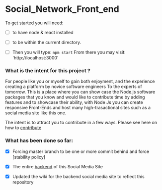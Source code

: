 # Social_Network_Front_end

To get started you will need:


- [ ] to have node & react installed
- [ ] to be within the current directory.
- [ ] Then you will type: `npm start` 
From there you may visit: 'http://localhost:3000' 


### What is the intent for this project ?

For people like you or myself to gain both enjoyment, and the experience creating a platform by novice software engineers To the experts of tomorrow.  This is a place where you can show case the Node.js software packages that you know and would like to contribute time by adding features and to showcase their ability, with Node Js you can create responsive Front-Ends and host many high-trasactional sites such as a social media site like this one.

The intent is to attract you to contribute in a few ways.  Please see here on how to [contribute](https://github.com/Hawaiideveloper/nodeJS_SocialMediaSite/blob/master/Maintainers_Contributors.md)


  
### What has been done so far:

- [x] Forcing master branch to be one or more commit behind and force [stability policy] 

- [x] The entire [backend](https://github.com/Hawaiideveloper/) of this Social Media Site

- [x] Updated the wiki for the backend social media site to reflect this repository
